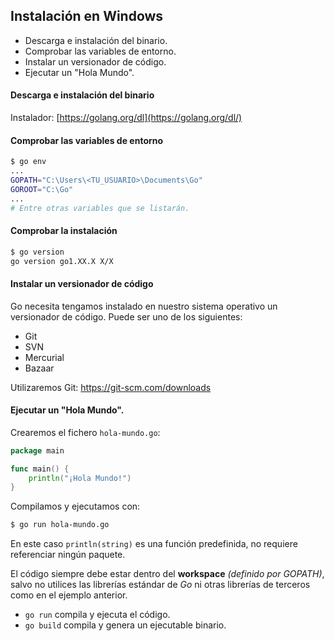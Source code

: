 ## Instalación en Windows

- Descarga e instalación del binario.
- Comprobar las variables de entorno.
- Instalar un versionador de código.
- Ejecutar un "Hola Mundo".

#### Descarga e instalación del binario
Instalador: [https://golang.org/dl](https://golang.org/dl/)

#### Comprobar las variables de entorno

```sh
$ go env
...
GOPATH="C:\Users\<TU_USUARIO>\Documents\Go"
GOROOT="C:\Go"
...
# Entre otras variables que se listarán.
```

#### Comprobar la instalación

```sh
$ go version
go version go1.XX.X X/X
```

#### Instalar un versionador de código

Go necesita tengamos instalado en nuestro sistema operativo un versionador de código. Puede ser uno de los siguientes:

- Git
- SVN
- Mercurial
- Bazaar

Utilizaremos Git: https://git-scm.com/downloads

#### Ejecutar un "Hola Mundo".

Crearemos el fichero `hola-mundo.go`:

```go
package main

func main() {
	println("¡Hola Mundo!")
}
```

Compilamos y ejecutamos con:

```sh
$ go run hola-mundo.go
```

En este caso `println(string)` es una función predefinida, no requiere referenciar ningún paquete.

El código siempre debe estar dentro del **workspace** *(definido por GOPATH)*, salvo no utilices las librerías estándar de *Go* ni otras librerías de terceros como en el ejemplo anterior.

- `go run` compila y ejecuta el código.
- `go build` compila y genera un ejecutable binario.

